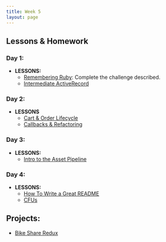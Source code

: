 ```yaml
---
title: Week 5
layout: page
---
```


## Lessons & Homework

### Day 1:

* **LESSONS:**
  - [Remembering Ruby](../misc/violations): Complete the challenge described.
  - [Intermediate ActiveRecord](../lessons/intermediate_active_record)

### Day 2:

* **LESSONS**
  - [Cart & Order Lifecycle](../lessons/cart_implementation)
  - [Callbacks & Refactoring](../lessons/callbacks_and_refactoring)

### Day 3:

* **LESSONS:**
  - [Intro to the Asset Pipeline](../lessons/asset_pipeline)

### Day 4:

* **LESSONS:**
  - [How To Write a Great README](../lessons/how_to_write_a_great_readme)
  - [CFUs](https://github.com/turingschool/checks-for-understanding/blob/master/module-2/backend/week_5.md)

## Projects:

* [Bike Share Redux](../projects/bike-share-redux)
